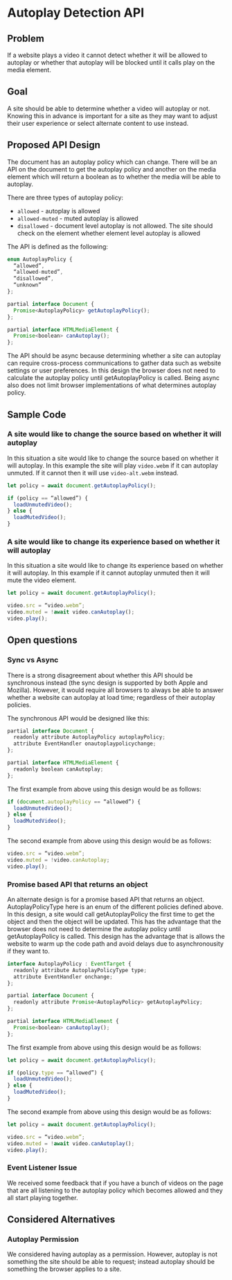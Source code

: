 # Autoplay Detection API

## Problem
If a website plays a video it cannot detect whether it will be allowed to autoplay or whether that autoplay will be blocked
until it calls play on the media element.

## Goal
A site should be able to determine whether a video will autoplay or not. Knowing this in advance is important for a site
as they may want to adjust their user experience or select alternate content to use instead.

## Proposed API Design
The document has an autoplay policy which can change. There will be an API on the document to get the autoplay policy and
another on the media element which will return a boolean as to whether the media will be able to autoplay.

There are three types of autoplay policy:

 * `allowed` - autoplay is allowed
 * `allowed-muted` - muted autoplay is allowed
 * `disallowed` - document level autoplay is not allowed. The site should check on the element whether element level
   autoplay is allowed

The API is defined as the following:

```javascript
enum AutoplayPolicy {
  “allowed”,
  “allowed-muted”,
  “disallowed”,
  “unknown”
};

partial interface Document {
  Promise<AutoplayPolicy> getAutoplayPolicy();
};

partial interface HTMLMediaElement {
  Promise<boolean> canAutoplay(); 
};
```

The API should be async because determining whether a site can autoplay can require cross-process communications to
gather data such as website settings or user preferences. In this design the browser does not need to calculate the
autoplay policy until getAutoplayPolicy is called. Being async also does not limit browser implementations of what
determines autoplay policy.

## Sample Code

### A site would like to change the source based on whether it will autoplay

In this situation a site would like to change the source based on whether it will autoplay. In this example the site
will play `video.webm` if it can autoplay unmuted. If it cannot then it will use `video-alt.webm` instead.

```javascript
let policy = await document.getAutoplayPolicy();

if (policy == “allowed”) {
  loadUnmutedVideo();
} else {
  loadMutedVideo();
}
```

### A site would like to change its experience based on whether it will autoplay

In this situation a site would like to change its experience based on whether it will autoplay. In this example if it
cannot autoplay unmuted then it will mute the video element.

```javascript
let policy = await document.getAutoplayPolicy();

video.src = “video.webm”;
video.muted = !await video.canAutoplay();
video.play();
```

## Open questions

### Sync vs Async

There is a strong disagreement about whether this API should be synchronous instead (the sync design is supported by
both Apple and Mozilla). However, it would require all browsers to always be able to answer whether a website can
autoplay at load time; regardless of their autoplay policies.

The synchronous API would be designed like this:

```javascript
partial interface Document {
  readonly attribute AutoplayPolicy autoplayPolicy;
  attribute EventHandler onautoplaypolicychange;
};

partial interface HTMLMediaElement {
  readonly boolean canAutoplay; 
};
```

The first example from above using this design would be as follows:

```javascript
if (document.autoplayPolicy == “allowed”) {
  loadUnmutedVideo();
} else {
  loadMutedVideo();
}
```

The second example from above using this design would be as follows:

```javascript
video.src = “video.webm”;
video.muted = !video.canAutoplay;
video.play();
```

### Promise based API that returns an object

An alternate design is for a promise based API that returns an object. AutoplayPolicyType here is an enum of the
different policies defined above. In this design, a site would call getAutoplayPolicy the first time to get the
object and then the object will be updated. This has the advantage that the browser does not need to determine the
autoplay policy until getAutoplayPolicy is called. This design has the advantage that is allows the website to warm
up the code path and avoid delays due to asynchronousity if they want to.

```javascript
interface AutoplayPolicy : EventTarget {
  readonly attribute AutoplayPolicyType type;
  attribute EventHandler onchange;
};

partial interface Document {
  readonly attribute Promise<AutoplayPolicy> getAutoplayPolicy;
};

partial interface HTMLMediaElement {
  Promise<boolean> canAutoplay(); 
};
```

The first example from above using this design would be as follows:

```javascript
let policy = await document.getAutoplayPolicy();

if (policy.type == “allowed”) {
  loadUnmutedVideo();
} else {
  loadMutedVideo();
}
```

The second example from above using this design would be as follows:

```javascript
let policy = await document.getAutoplayPolicy();

video.src = “video.webm”;
video.muted = !await video.canAutoplay();
video.play();
```

### Event Listener Issue

We received some feedback that if you have a bunch of videos on the page that are all listening to the autoplay
policy which becomes allowed and they all start playing together.

## Considered Alternatives

### Autoplay Permission

We considered having autoplay as a permission. However, autoplay is not something the site should be able to request;
instead autoplay should be something the browser applies to a site.
